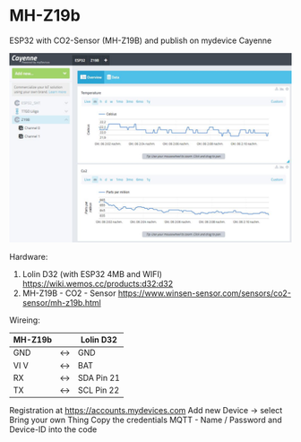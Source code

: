 # MH-Z19b
ESP32 with CO2-Sensor (MH-Z19B) and publish on mydevice Cayenne

![Cayenne](/Cayenne_Reporting.JPG?raw=true "Graph")

Hardware:
1) Lolin D32 (with ESP32 4MB and WIFI)      https://wiki.wemos.cc/products:d32:d32
2) MH-Z19B - CO2 - Sensor                   https://www.winsen-sensor.com/sensors/co2-sensor/mh-z19b.html

Wireing:

| MH-Z19b |   |    Lolin D32  |
| --- | -- | -----------|
| GND  | <-> | GND |
| VI V |  <->| BAT |
| RX   | <-> | SDA Pin 21 |
| TX   | <-> | SCL Pin 22 |

Registration at https://accounts.mydevices.com 
Add new Device -> select Bring your own Thing
Copy the credentials MQTT - Name / Password and Device-ID into the code
